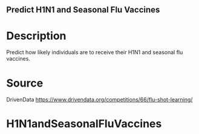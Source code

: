 ## Predict H1N1 and Seasonal Flu Vaccines

# Description
Predict how likely individuals are to receive their H1N1 and seasonal flu vaccines.

# Source
DrivenData
https://www.drivendata.org/competitions/66/flu-shot-learning/

# H1N1andSeasonalFluVaccines
